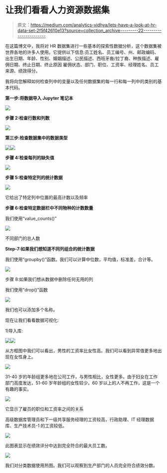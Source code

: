 # 让我们看看人力资源数据集

> 原文：<https://medium.com/analytics-vidhya/lets-have-a-look-at-hr-data-set-2f5f42610e13?source=collection_archive---------22----------------------->

在这篇博文中，我将对 HR 数据集进行一些基本的探索性数据分析，这个数据集被世界各地的许多人使用。它提供以下信息:员工姓名、员工编号、州、邮政编码、出生日期、年龄、性别、婚姻描述、公民描述、西班牙裔/拉丁裔、种族描述、雇佣日期、终止日期、终止原因
雇佣状态、部门、职位、工资率、经理姓名、员工来源、绩效得分。

我将向您解释如何检查列中的变量以及任何数据集的每一行和每一列中的类别的基本代码。

**第一步:将数据导入 Jupyter 笔记本**

![](img/0cecf4089d7c9545ee99650863ee14bc.png)

**步骤 2:检查行数和列数**

![](img/60e64ce2c6be66496f280699b9b69399.png)

**第三步:检查数据集中的数据类型**

![](img/b04ce4da653e42809e659164cf39d151.png)![](img/d4b49a88b031681c897c3407f802f878.png)

**步骤 4:检查每列的缺失值**

![](img/4fe933230e09bf1c5f40d6036636427e.png)

**步骤 5:检查特定列的统计数据**

![](img/1901efa45ec469cd39c7a18bb0e9f87b.png)

它给出了特定列中位置的最高计数以及频率

**步骤 6:检查特定数据栏中不同物种的计数数量**

我们使用“value_counts()”

![](img/c80919a8f394eb2aa6125065a4da969a.png)

不同部门的总人数

**Step-7:如果我们想知道不同列组合的统计数据**

我们使用“groupby()”函数。我们可以计算中位数，平均值，标准差，合计等。

![](img/aa3c4cb964f8d3db8182dfd87ebc8b4b.png)

步骤 8:如果我们想从数据中删除任何无用的列

我们使用“drop()”函数

![](img/ee40682b727382a2ec0cbdf2acfa1072.png)

我们也可以添加多个名称。

现在让我们看看数据可视化:

1)导入库:

![](img/114e030ce6cde60746c6da6c6e5cc5f3.png)![](img/74b1f07e419ccebf72f0271ea4b5004a.png)

从方框图中我们可以看出，男性的工资率比女性高。我们可以看到异常值更多地出现在女性身上。

![](img/81935285496d3ec7f758b18300a0196c.png)

31-40 岁的年龄组更多地在公司工作，与男性相比，女性更多。由于妇女在工作部门高度发达，51-60 岁年龄组的女性较少。60 岁以上的人不再工作，这是一个有趣的事实。

![](img/0025c3a78a5bd4e992009a30c4613b9e.png)

它显示了雇员的职位和工资率之间的关系

高级数据库管理员和下一级共享服务经理的工资较高，行政助理、IT 经理数据库、生产技术员-1 的工资较低。

![](img/fb5330ee7b564986027fc4085fe99a4b.png)

此图表显示在绩效评分中达到完全符合的最大员工数。

![](img/a3ea3d3671e7582413cbd901ed6e657e.png)

我们对分类数据使用热图。我们可以观察到生产部门的人员完全符合绩效分数。